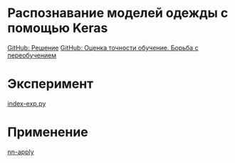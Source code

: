 # Распознавание моделей одежды с помощью Keras

[GitHub: Решение](https://github.com/sozykin/dlpython_course/blob/master/introduction/fashion_mnist_dense.ipynb)
[GitHub: Оценка точности обучение. Борьба с переобучением](https://github.com/sozykin/dlpython_course/blob/master/introduction/fashion_mnist_prevent_overfitting.ipynb)

# Эксперимент

[index-exp.py](./index-exp.py)

# Применение

[nn-apply](./nn-apply.py)
